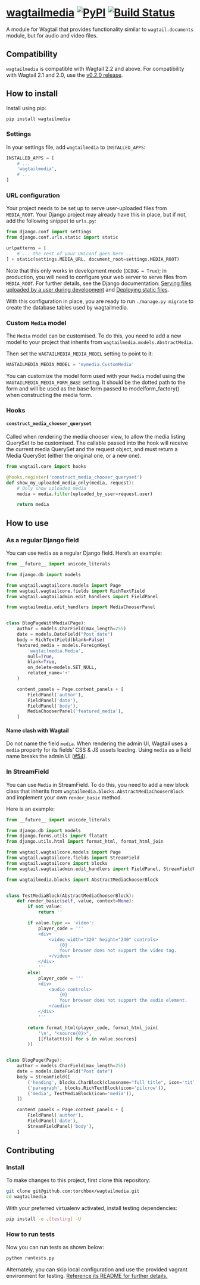 # [wagtailmedia](https://pypi.org/project/wagtailmedia/) [![PyPI](https://img.shields.io/pypi/v/wagtailmedia.svg)](https://pypi.org/project/wagtailmedia/) [![Build Status](https://travis-ci.org/torchbox/wagtailmedia.svg?branch=master)](https://travis-ci.org/torchbox/wagtailmedia)

A module for Wagtail that provides functionality similar to `wagtail.documents` module,
but for audio and video files.

## Compatibility

`wagtailmedia` is compatible with Wagtail 2.2 and above. For compatibility with Wagtail 2.1 and 2.0, use the [v0.2.0 release](https://pypi.org/project/wagtailmedia/0.2.0/).

## How to install

Install using pip:

```sh
pip install wagtailmedia
```

### Settings

In your settings file, add `wagtailmedia` to `INSTALLED_APPS`:

```python
INSTALLED_APPS = [
    # ...
    'wagtailmedia',
    # ...
]
```

### URL configuration

Your project needs to be set up to serve user-uploaded files from `MEDIA_ROOT`.
Your Django project may already have this in place, but if not, add the following snippet to `urls.py`:

```python
from django.conf import settings
from django.conf.urls.static import static

urlpatterns = [
    # ... the rest of your URLconf goes here ...
] + static(settings.MEDIA_URL, document_root=settings.MEDIA_ROOT)
```

Note that this only works in development mode (`DEBUG = True`);
in production, you will need to configure your web server to serve files from `MEDIA_ROOT`.
For further details, see the Django documentation: [Serving files uploaded by a user during development](https://docs.djangoproject.com/en/stable/howto/static-files/#serving-files-uploaded-by-a-user-during-development)
and [Deploying static files](https://docs.djangoproject.com/en/stable/howto/static-files/deployment/).

With this configuration in place, you are ready to run `./manage.py migrate` to create the database tables used by wagtailmedia.

### Custom `Media` model

The `Media` model can be customised. To do this, you need
to add a new model to your project that inherits from `wagtailmedia.models.AbstractMedia`.

Then set the `WAGTAILMEDIA_MEDIA_MODEL` setting to point to it:

```python
WAGTAILMEDIA_MEDIA_MODEL = 'mymedia.CustomMedia'
```

You can customize the model form used with your `Media` model using the `WAGTAILMEDIA_MEDIA_FORM_BASE` setting.  It should be the dotted path to the form and will be used as the base form passed to modelform_factory() when constructing the media form.

### Hooks

#### `construct_media_chooser_queryset`

Called when rendering the media chooser view, to allow the media listing QuerySet to be customised.
The callable passed into the hook will receive the current media QuerySet and the request object, and must return a Media QuerySet (either the original one, or a new one).

```python
from wagtail.core import hooks

@hooks.register('construct_media_chooser_queryset')
def show_my_uploaded_media_only(media, request):
    # Only show uploaded media
    media = media.filter(uploaded_by_user=request.user)

    return media
```

## How to use

### As a regular Django field

You can use `Media` as a regular Django field. Here’s an example:

```python
from __future__ import unicode_literals

from django.db import models

from wagtail.wagtailcore.models import Page
from wagtail.wagtailcore.fields import RichTextField
from wagtail.wagtailadmin.edit_handlers import FieldPanel

from wagtailmedia.edit_handlers import MediaChooserPanel


class BlogPageWithMedia(Page):
    author = models.CharField(max_length=255)
    date = models.DateField("Post date")
    body = RichTextField(blank=False)
    featured_media = models.ForeignKey(
        'wagtailmedia.Media',
        null=True,
        blank=True,
        on_delete=models.SET_NULL,
        related_name='+'
    )

    content_panels = Page.content_panels + [
        FieldPanel('author'),
        FieldPanel('date'),
        FieldPanel('body'),
        MediaChooserPanel('featured_media'),
    ]
```

#### Name clash with Wagtail

Do not name the field `media`. When rendering the admin UI, Wagtail uses a `media` property for its fields’ CSS & JS assets loading. Using `media` as a field name breaks the admin UI ([#54](https://github.com/torchbox/wagtailmedia/issues/54)).

### In StreamField

You can use `Media` in StreamField. To do this, you need
to add a new block class that inherits from `wagtailmedia.blocks.AbstractMediaChooserBlock`
and implement your own `render_basic` method.

Here is an example:

```python
from __future__ import unicode_literals

from django.db import models
from django.forms.utils import flatatt
from django.utils.html import format_html, format_html_join

from wagtail.wagtailcore.models import Page
from wagtail.wagtailcore.fields import StreamField
from wagtail.wagtailcore import blocks
from wagtail.wagtailadmin.edit_handlers import FieldPanel, StreamFieldPanel

from wagtailmedia.blocks import AbstractMediaChooserBlock


class TestMediaBlock(AbstractMediaChooserBlock):
    def render_basic(self, value, context=None):
        if not value:
            return ''

        if value.type == 'video':
            player_code = '''
            <div>
                <video width="320" height="240" controls>
                    {0}
                    Your browser does not support the video tag.
                </video>
            </div>
            '''
        else:
            player_code = '''
            <div>
                <audio controls>
                    {0}
                    Your browser does not support the audio element.
                </audio>
            </div>
            '''

        return format_html(player_code, format_html_join(
            '\n', "<source{0}>",
            [[flatatt(s)] for s in value.sources]
        ))


class BlogPage(Page):
    author = models.CharField(max_length=255)
    date = models.DateField("Post date")
    body = StreamField([
        ('heading', blocks.CharBlock(classname="full title", icon='title')),
        ('paragraph', blocks.RichTextBlock(icon='pilcrow')),
        ('media', TestMediaBlock(icon='media')),
    ])

    content_panels = Page.content_panels + [
        FieldPanel('author'),
        FieldPanel('date'),
        StreamFieldPanel('body'),
    ]
```

## Contributing

### Install

To make changes to this project, first clone this repository:

```sh
git clone git@github.com:torchbox/wagtailmedia.git
cd wagtailmedia
```

With your preferred virtualenv activated, install testing dependencies:

```sh
pip install -e .[testing] -U
```

### How to run tests

Now you can run tests as shown below:

```sh
python runtests.py
```

Alternately, you can skip local configuration and use the provided vagrant environment for testing.
[Reference its README for further details.](vagrant/README)
